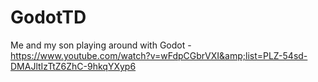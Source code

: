 # GodotTD
Me and my son playing around with Godot - https://www.youtube.com/watch?v=wFdpCGbrVXI&amp;list=PLZ-54sd-DMAJltIzTtZ6ZhC-9hkqYXyp6
